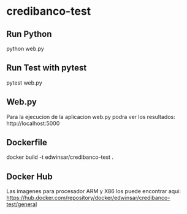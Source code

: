 # credibanco-test

## Run Python

python web.py

## Run Test with pytest

pytest web.py

## Web.py
Para la ejecucion de la aplicacion web.py podra ver los resultados: http://localhost:5000

## Dockerfile
 docker build -t edwinsar/credibanco-test .

## Docker Hub
Las imagenes para procesador ARM y X86 los puede encontrar aqui: https://hub.docker.com/repository/docker/edwinsar/credibanco-test/general
